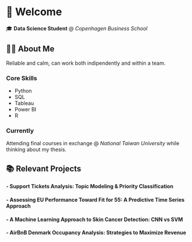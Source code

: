 # 👋 Welcome

🎓 **Data Science Student** @ *Copenhagen Business School*
  

## 🧑‍💼 About Me

Reliable and calm, can work both indipendently and within a team. 

### Core Skills
- Python
- SQL
- Tableau
- Power BI
- R


### Currently 

Attending final courses in exchange @ *National Taiwan University* while thinking about my thesis.


## 📚 Relevant Projects

#### - Support Tickets Analysis: Topic Modeling & Priority Classification
#### - Assessing EU Performance Toward Fit for 55: A Predictive Time Series Approach
#### - A Machine Learning Approach to Skin Cancer Detection: CNN vs SVM 
#### - AirBnB Denmark Occupancy Analysis: Strategies to Maximize Revenue

